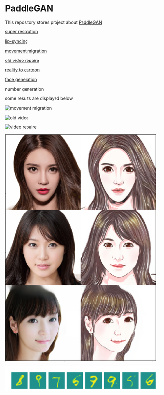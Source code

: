 # PaddleGAN
This repository stores project about [PaddleGAN](https://aistudio.baidu.com/aistudio/education/group/info/16651)

[super resolution](./jupyternotebook/PaddleGAN-6.ipynb)

[lip-syncing]()

[movement migration](./jupyternotebook/PaddleGAN-5.ipynb)

[old video repaire](./jupyternotebook/PaddleGAN-4.ipynb)

[reality to cartoon](./jupyternotebook/PaddleGAN-3.ipynb)

[face generation]()

[number generation](https://github.com/thunderstudying/PaddleGAN/blob/master/PaddleGAN-2.ipynb)

some results are displayed below

![movement migration](./pics/movement%20migration.gif)

![old video](./pics/moderntimes.gif)

![video repaire](./pics/moderntimes_output.gif)

![cartoon](./pics/cartoon.png)

![number generation](./pics/number%20generation.png)
